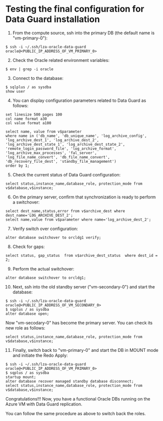 # Testing the final configuration for Data Guard installation


1. From the compute source, ssh into the primary DB (the default name is "vm-primary-0"):
```
$ ssh -i ~/.ssh/lza-oracle-data-guard  oracle@<PUBLIC_IP_ADDRESS_OF_VM_PRIMARY_0>
```

2. Check the Oracle related environment variables:
```
$ env | grep -i oracle
```

3. Connect to the database:
```
$ sqlplus / as sysdba
show user
```

4. You can display configuration parameters related to Data Guard as follows:

```
set linesize 500 pages 100
col name format a30
col value format a100

select name, value from v$parameter
where name in ('db_name', 'db_unique_name', 'log_archive_config',
'log_archive_dest_1', 'log_archive_dest_2', 
'log_archive_dest_state_1', 'log_archive_dest_state_2', 
'remote_login_password_file', 'log_archive_format',
'log_archive_max_processes', 'fal_server',
'log_file_name_convert', 'db_file_name_convert', 'db_recovery_file_dest', 'standby_file_management')
order by 1;
```

5. Check the current status of Data Guard configuration:

```
select status,instance_name,database_role, protection_mode from v$database,v$instance;
```

6. On the primary server, confirm that synchronization is ready to perform a switchover:

```
select dest_name,status,error from v$archive_dest where dest_name='LOG_ARCHIVE_DEST_2';
select name,value from v$parameter where name='log_archive_dest_2';
```

7. Verify switch over configuration:

```
alter database switchover to orcldg1 verify;
```

8. Check for gaps:

```
select status, gap_status  from v$archive_dest_status  where dest_id = 2;
```

9. Perform the actual switchover:

```
alter database switchover to orcldg1;
```

10. Next, ssh into the old standby server ("vm-secondary-0") and start the database:


```
$ ssh -i ~/.ssh/lza-oracle-data-guard  oracle@<PUBLIC_IP_ADDRESS_OF_VM_SECONDARY_0>
$ sqplus / as sysdba
alter database open;
```

Now "vm-secodary-0" has become the primary server. You can check its new role as follows:

```
select status,instance_name,database_role, protection_mode from v$database,v$instance;
```


11. Finally, switch back to "vm-primary-0" and start the DB in MOUNT mode and initiate the  Redo Apply:


```
$ ssh -i ~/.ssh/lza-oracle-data-guard  oracle@<PUBLIC_IP_ADDRESS_OF_VM_PRIMARY_0>
$ sqplus / as sysdba
startup mount;
alter database recover managed standby database disconnect;
select status,instance_name,database_role, protection_mode from v$database,v$instance;
```


Congratulations!!! Now, you have a functional Oracle DBs running on the Azure VM with Data Guard replication.

You can follow the same procedure as above to switch back the roles. 